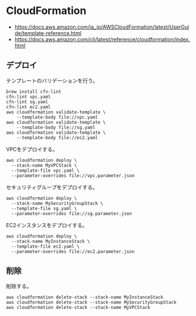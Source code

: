 # CloudFormation

- https://docs.aws.amazon.com/ja_jp/AWSCloudFormation/latest/UserGuide/template-reference.html
- https://docs.aws.amazon.com/cli/latest/reference/cloudformation/index.html

## デプロイ

テンプレートのバリデーションを行う。

```shell
brew install cfn-lint
cfn-lint vpc.yaml
cfn-lint sg.yaml
cfn-lint ec2.yaml
aws cloudformation validate-template \
    --template-body file://vpc.yaml
aws cloudformation validate-template \
    --template-body file://sg.yaml
aws cloudformation validate-template \
    --template-body file://ec2.yaml
```

VPCをデプロイする。

```shell
aws cloudformation deploy \
  --stack-name MyVPCStack \
  --template-file vpc.yaml \
  --parameter-overrides file://vpc.parameter.json
```

セキュリティグループをデプロイする。

```shell
aws cloudformation deploy \
  --stack-name MySecurityGroupStack \
  --template-file sg.yaml \
  --parameter-overrides file://sg.parameter.json
```

EC2インスタンスをデプロイする。

```shell
aws cloudformation deploy \
  --stack-name MyInstanceStack \
  --template-file ec2.yaml \
  --parameter-overrides file://ec2.parameter.json
```

## 削除

削除する。

```shell
aws cloudformation delete-stack --stack-name MyInstanceStack
aws cloudformation delete-stack --stack-name MySecurityGroupStack
aws cloudformation delete-stack --stack-name MyVPCStack
```
